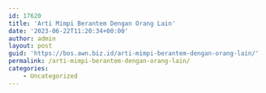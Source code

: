 ```yaml
---
id: 17620
title: 'Arti Mimpi Berantem Dengan Orang Lain'
date: '2023-06-22T11:20:34+00:00'
author: admin
layout: post
guid: 'https://bos.awn.biz.id/arti-mimpi-berantem-dengan-orang-lain/'
permalink: /arti-mimpi-berantem-dengan-orang-lain/
categories:
    - Uncategorized
---
```


